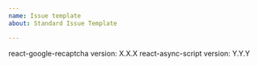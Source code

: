 ```yaml
---
name: Issue template
about: Standard Issue Template

---
```


react-google-recaptcha version: X.X.X
react-async-script version: Y.Y.Y
